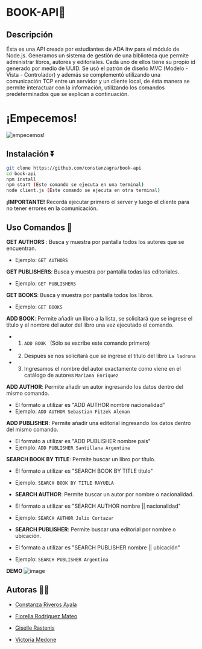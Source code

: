 
# BOOK-API📓

## Descripción

Ésta es una API creada por estudiantes de ADA itw para el módulo de Node.js. 
Generamos un sistema de gestión de una biblioteca que permite administrar libros, autores y editoriales. Cada uno de ellos tiene su propio id generado por medio de UUID. Se usó el patrón de diseño MVC (Modelo - Vista - Controlador) y además se complementó utilizando una comunicación TCP entre un servidor y un cliente local, de ésta manera se permite interactuar con la información, utilizando los comandos predeterminados que se explican a continuación.

# ¡Empecemos!

![empecemos!](https://media3.giphy.com/media/v1.Y2lkPTc5MGI3NjExNTVnY2MyMHgzdTRnZnVic3l0NXdmbTE0aDNkcm54MHV1MDZ1eWgzdSZlcD12MV9pbnRlcm5hbF9naWZfYnlfaWQmY3Q9Zw/LMcB8XospGZO8UQq87/giphy.gif)

## Instalación ⏬
```bash
git clone https://github.com/constanzagra/book-api
cd book-api
npm install
npm start (Este comando se ejecuta en una terminal)
node client.js (Este comando se ejecuta en otra terminal)
```
**¡IMPORTANTE!**
Recordá ejecutar primero el server y luego el cliente para no tener errores en la comunicación.

## Uso Comandos 🚀

**GET AUTHORS** : Busca y muestra por pantalla todos los autores que se encuentran.
- Ejemplo: ```GET AUTHORS ```

**GET PUBLISHERS**: Busca y muestra por pantalla todas las editoriales.
- Ejemplo: ```GET PUBLISHERS ```

**GET BOOKS**: Busca y muestra por pantalla todos los libros.
- Ejemplo: ```GET BOOKS ```

**ADD BOOK**: Permite añadir un libro a la lista, se solicitará que se ingrese el título y el nombre del autor del libro una vez ejecutado el comando.

- 1. ```ADD BOOK ``` (Sólo se escribe este comando primero)
- 2. Después se nos solicitará que se ingrese el título del libro ```La ladrona ```
- 3. Ingresamos el nombre del autor exactamente como viene en el catálogo de autores ```Mariana Enriquez ```

**ADD AUTHOR**: Permite añadir un autor ingresando los datos dentro del mismo comando.  
- El formato a utilizar es "ADD AUTHOR nombre nacionalidad" 
- Ejemplo: ```ADD AUTHOR Sebastian Fitzek Aleman```

**ADD PUBLISHER**: Permite añadir una editorial ingresando los datos dentro del mismo comando. 
- El formato a utilizar es "ADD PUBLISHER nombre país"
- Ejemplo: ```ADD PUBLISHER Santillana Argentina```

**SEARCH BOOK BY TITLE**: Permite buscar un libro por título.
- El formato a utilizar es "SEARCH BOOK BY TITLE título"
- Ejemplo: ``` SEARCH BOOK BY TITLE RAYUELA ```

- **SEARCH AUTHOR**: Permite buscar un autor por nombre o nacionalidad.
- El formato a utilizar es "SEARCH AUTHOR nombre || nacionalidad" 
- Ejemplo: ``` SEARCH AUTHOR Julio Cortazar  ```

- **SEARCH PUBLISHER**: Permite buscar una editorial por nombre o ubicación.
- El formato a utilizar es "SEARCH PUBLISHER nombre || ubicación"
- Ejemplo: ``` SEARCH PUBLISHER Argentina ```


**DEMO**
![image](https://github.com/user-attachments/assets/7eb4cab2-974b-45d7-a8b7-882b6db9fc08)


## Autoras 🕵️‍♂️

- [Constanza Riveros Ayala ](https://github.com/constanzagra)

- [Fiorella Rodriguez Mateo ](https://github.com/fiorellam)

- [Giselle Rastenis ](https://github.com/GegeRastenis)

- [Victoria Medone ](https://github.com/victoriamedone)
